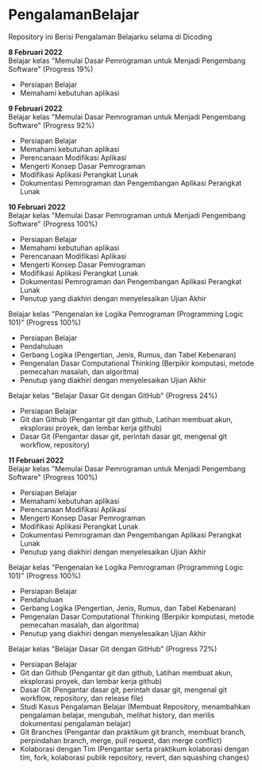 # PengalamanBelajar
Repository ini Berisi Pengalaman Belajarku selama di Dicoding

**8 Februari 2022** <br>
Belajar kelas "Memulai Dasar Pemrograman untuk Menjadi Pengembang Software" (Progress 19%)
  * Persiapan Belajar
  * Memahami kebutuhan aplikasi
  
**9 Februari 2022** <br>
Belajar kelas "Memulai Dasar Pemrograman untuk Menjadi Pengembang Software" (Progress 92%)
  * Persiapan Belajar
  * Memahami kebutuhan aplikasi
  * Perencanaan Modifikasi Aplikasi
  * Mengerti Konsep Dasar Pemrograman
  * Modifikasi Aplikasi Perangkat Lunak
  * Dokumentasi Pemrograman dan Pengembangan Aplikasi Perangkat Lunak
 
**10 Februari 2022** <br>
Belajar kelas "Memulai Dasar Pemrograman untuk Menjadi Pengembang Software" (Progress 100%)
  * Persiapan Belajar
  * Memahami kebutuhan aplikasi
  * Perencanaan Modifikasi Aplikasi
  * Mengerti Konsep Dasar Pemrograman
  * Modifikasi Aplikasi Perangkat Lunak
  * Dokumentasi Pemrograman dan Pengembangan Aplikasi Perangkat Lunak
  * Penutup yang diakhiri dengan menyelesaikan Ujian Akhir

Belajar kelas "Pengenalan ke Logika Pemrograman (Programming Logic 101)" (Progress 100%)
  * Persiapan Belajar
  * Pendahuluan
  * Gerbang Logika (Pengertian, Jenis, Rumus, dan Tabel Kebenaran)
  * Pengenalan Dasar Computational Thinking (Berpikir komputasi, metode pemecahan masalah, dan algoritma)
  * Penutup yang diakhiri dengan menyelesaikan Ujian Akhir

Belajar kelas "Belajar Dasar Git dengan GitHub" (Progress 24%)
  * Persiapan Belajar
  * Git dan Github (Pengantar git dan github, Latihan membuat akun, eksplorasi proyek, dan lembar kerja github)
  * Dasar Git (Pengantar dasar git, perintah dasar git, mengenal git workflow, repository)

**11 Februari 2022** <br>
Belajar kelas "Memulai Dasar Pemrograman untuk Menjadi Pengembang Software" (Progress 100%)
  * Persiapan Belajar
  * Memahami kebutuhan aplikasi
  * Perencanaan Modifikasi Aplikasi
  * Mengerti Konsep Dasar Pemrograman
  * Modifikasi Aplikasi Perangkat Lunak
  * Dokumentasi Pemrograman dan Pengembangan Aplikasi Perangkat Lunak
  * Penutup yang diakhiri dengan menyelesaikan Ujian Akhir

Belajar kelas "Pengenalan ke Logika Pemrograman (Programming Logic 101)" (Progress 100%)
  * Persiapan Belajar
  * Pendahuluan
  * Gerbang Logika (Pengertian, Jenis, Rumus, dan Tabel Kebenaran)
  * Pengenalan Dasar Computational Thinking (Berpikir komputasi, metode pemecahan masalah, dan algoritma)
  * Penutup yang diakhiri dengan menyelesaikan Ujian Akhir

Belajar kelas "Belajar Dasar Git dengan GitHub" (Progress 72%)
  * Persiapan Belajar
  * Git dan Github (Pengantar git dan github, Latihan membuat akun, eksplorasi proyek, dan lembar kerja github)
  * Dasar Git (Pengantar dasar git, perintah dasar git, mengenal git workflow, repository, dan release file)
  * Studi Kasus Pengalaman Belajar (Membuat Repository, menambahkan pengalaman belajar, mengubah, melihat history, dan merilis dokumentasi pengalaman belajar)
  * Git Branches (Pengantar dan praktikum git branch, membuat branch, perpindahan branch, merge, pull request, dan merge conflict)
  * Kolaborasi dengan Tim (Pengantar serta praktikum kolaborasi dengan tim, fork, kolaborasi publik repository, revert, dan squashing changes)
